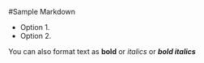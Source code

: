 #Sample Markdown

* Option 1.
* Option 2.

You can also format text as **bold** or *italics* or ***bold italics***

